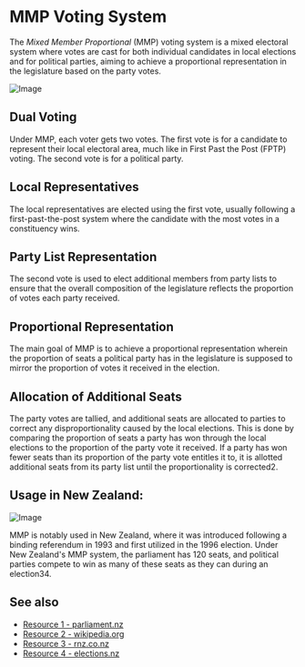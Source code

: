 # MMP Voting System

The *Mixed Member Proportional* (MMP) voting system is a mixed electoral system where votes are cast for both individual candidates in local elections and for political parties, aiming to achieve a proportional representation in the legislature based on the party votes.

![Image](https://www.parliament.nz/media/3060/2014-mmp-images.jpg)

## Dual Voting
Under MMP, each voter gets two votes. The first vote is for a candidate to represent their local electoral area, much like in First Past the Post (FPTP) voting. The second vote is for a political party.

## Local Representatives
The local representatives are elected using the first vote, usually following a first-past-the-post system where the candidate with the most votes in a constituency wins.
## Party List Representation
The second vote is used to elect additional members from party lists to ensure that the overall composition of the legislature reflects the proportion of votes each party received.
## Proportional Representation 
The main goal of MMP is to achieve a proportional representation wherein the proportion of seats a political party has in the legislature is supposed to mirror the proportion of votes it received in the election.

## Allocation of Additional Seats
The party votes are tallied, and additional seats are allocated to parties to correct any disproportionality caused by the local elections. This is done by comparing the proportion of seats a party has won through the local elections to the proportion of the party vote it received. If a party has won fewer seats than its proportion of the party vote entitles it to, it is allotted additional seats from its party list until the proportionality is corrected​2​.

## Usage in New Zealand: 

![Image](https://i.guim.co.uk/img/media/4ec0e2e77f5985d2967b31752184258371d4df55/0_165_3600_2160/master/3600.jpg?width=700&dpr=2&s=none)

MMP is notably used in New Zealand, where it was introduced following a binding referendum in 1993 and first utilized in the 1996 election. Under New Zealand's MMP system, the parliament has 120 seats, and political parties compete to win as many of these seats as they can during an election​3​​4​.

## See also
- [Resource 1 - parliament.nz](https://www.parliament.nz/en/visit-and-learn/parliament-in-election-year/what-is-the-mmp-voting-system/#:~:text=It%20is%20a%20proportional%20system%2C,is%20called%20the%20party%20vote)
- [Resource 2 - wikipedia.org](https://en.wikipedia.org/wiki/Mixed-member_proportional_representation#:~:text=Mixed,deepen%20overall%20proportional%20representation)
- [Resource 3 - rnz.co.nz](https://www.rnz.co.nz/news/political/428085/our-mmp-voting-system-explained#:~:text=MMP%20stands%20for%20Mixed%20Member,the%20next%20election%2C%20in%201996)
- [Resource 4 - elections.nz](https://elections.nz/democracy-in-nz/what-is-new-zealands-system-of-government/what-is-mmp/#:~:text=MMP%20is%20the%20voting%20system,have%20two%20votes%20under%20MMP)
